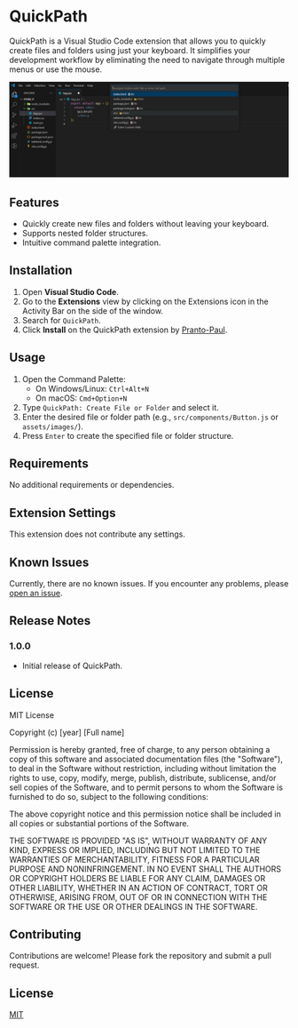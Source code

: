 # QuickPath

QuickPath is a Visual Studio Code extension that allows you to quickly create files and folders using just your keyboard. It simplifies your development workflow by eliminating the need to navigate through multiple menus or use the mouse.

![QuickPath](image.png)

## Features

- Quickly create new files and folders without leaving your keyboard.
- Supports nested folder structures.
- Intuitive command palette integration.

## Installation

1. Open **Visual Studio Code**.
2. Go to the **Extensions** view by clicking on the Extensions icon in the Activity Bar on the side of the window.
3. Search for `QuickPath`.
4. Click **Install** on the QuickPath extension by [Pranto-Paul](https://github.com/Pranto-Paul).

## Usage

1. Open the Command Palette:
   - On Windows/Linux: `Ctrl+Alt+N`
   - On macOS: `Cmd+Option+N`
2. Type `QuickPath: Create File or Folder` and select it.
3. Enter the desired file or folder path (e.g., `src/components/Button.js` or `assets/images/`).
4. Press `Enter` to create the specified file or folder structure.

## Requirements

No additional requirements or dependencies.

## Extension Settings

This extension does not contribute any settings.

## Known Issues

Currently, there are no known issues. If you encounter any problems, please [open an issue](https://github.com/Pranto-Paul/QuickPath/issues).

## Release Notes

### 1.0.0

- Initial release of QuickPath.

## License

MIT License

Copyright (c) [year] [Full name]

Permission is hereby granted, free of charge, to any person obtaining a copy of this software and associated documentation files (the "Software"), to deal in the Software without restriction, including without limitation the rights to use, copy, modify, merge, publish, distribute, sublicense, and/or sell copies of the Software, and to permit persons to whom the Software is furnished to do so, subject to the following conditions:

The above copyright notice and this permission notice shall be included in all copies or substantial portions of the Software.

THE SOFTWARE IS PROVIDED "AS IS", WITHOUT WARRANTY OF ANY KIND, EXPRESS OR IMPLIED, INCLUDING BUT NOT LIMITED TO THE WARRANTIES OF MERCHANTABILITY, FITNESS FOR A PARTICULAR PURPOSE AND NONINFRINGEMENT. IN NO EVENT SHALL THE AUTHORS OR COPYRIGHT HOLDERS BE LIABLE FOR ANY CLAIM, DAMAGES OR OTHER LIABILITY, WHETHER IN AN ACTION OF CONTRACT, TORT OR OTHERWISE, ARISING FROM, OUT OF OR IN CONNECTION WITH THE SOFTWARE OR THE USE OR OTHER DEALINGS IN THE SOFTWARE.

## Contributing

Contributions are welcome! Please fork the repository and submit a pull request.

## License

[MIT](LICENSE)
